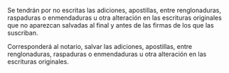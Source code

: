 Se tendrán por no escritas las adiciones, apostillas, entre renglonaduras, raspaduras o enmendaduras u otra alteración en las escrituras originales que no aparezcan salvadas al final y antes de las firmas de los que las suscriban.

Corresponderá al notario, salvar las adiciones, apostillas, entre renglonaduras, raspaduras o enmendaduras u otra alteración en las escrituras originales.

